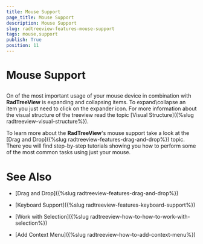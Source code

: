 ```yaml
---
title: Mouse Support
page_title: Mouse Support
description: Mouse Support
slug: radtreeview-features-mouse-support
tags: mouse,support
publish: True
position: 11
---
```


# Mouse Support



## 

On of the most important usage of your mouse device in combination with __RadTreeView__ is expanding and collapsing items. To expand\collapse an item you just need to click on the expander icon. For more information about the visual structure of the treeview read the topic [Visual Structure]({%slug radtreeview-visual-structure%}).

To learn more about the __RadTreeView__'s mouse support take a look at the [Drag and Drop]({%slug radtreeview-features-drag-and-drop%}) topic. There you will find step-by-step tutorials showing you how to perform some of the most common tasks using just your mouse.

# See Also

 * [Drag and Drop]({%slug radtreeview-features-drag-and-drop%})

 * [Keyboard Support]({%slug radtreeview-features-keyboard-support%})

 * [Work with Selection]({%slug radtreeview-how-to-how-to-work-with-selection%})

 * [Add Context Menu]({%slug radtreeview-how-to-add-context-menu%})
